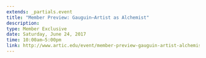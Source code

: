 ```yaml
---
extends: _partials.event
title: "Member Preview: Gauguin—Artist as Alchemist"
description: 
type: Member Exclusive
date: Saturday, June 24, 2017
time: 10:00am–5:00pm
link: http://www.artic.edu/event/member-preview-gauguin-artist-alchemist-1
---
```


